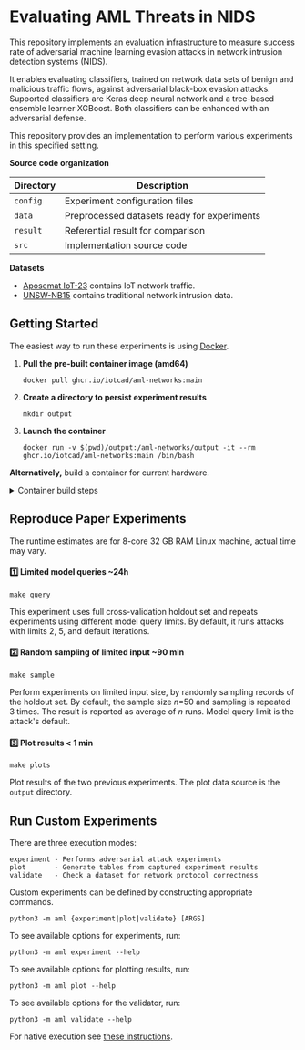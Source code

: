 # Evaluating AML Threats in NIDS

This repository implements an evaluation infrastructure to measure success rate of adversarial machine learning evasion
attacks in network intrusion detection systems (NIDS).

It enables evaluating classifiers, trained on network data sets of benign and malicious traffic flows, against 
adversarial black-box evasion attacks. Supported classifiers are Keras deep neural network and a tree-based ensemble 
learner XGBoost. Both classifiers can be enhanced with an adversarial defense.

This repository provides an implementation to perform various experiments in this specified setting. 

**Source code organization**

| Directory | Description                                 |
|-----------|---------------------------------------------|
| `config`  | Experiment configuration files              |
| `data`    | Preprocessed datasets ready for experiments |
| `result`  | Referential result for comparison           |
| `src`     | Implementation source code                  |

**Datasets**

- [Aposemat IoT-23](https://www.stratosphereips.org/datasets-iot23/) contains IoT network traffic.
- [UNSW-NB15](https://research.unsw.edu.au/projects/unsw-nb15-dataset) contains traditional network intrusion data.

## Getting Started

The easiest way to run these experiments is using [Docker](https://docs.docker.com/engine/install/).

1. **Pull the pre-built container image (amd64)**

    ```
    docker pull ghcr.io/iotcad/aml-networks:main
    ```

2. **Create a directory to persist experiment results**

    ```
    mkdir output
    ```

3. **Launch the container**

    ```
    docker run -v $(pwd)/output:/aml-networks/output -it --rm ghcr.io/iotcad/aml-networks:main /bin/bash
    ```


**Alternatively,** build a container for current hardware.

<details>
<summary>Container build steps</summary>

```
git clone --recurse-submodules https://github.com/iotcad/aml-networks.git

mkdir output

cd aml-networks && docker build -t aml-networks . & cd ..

docker run -v $(pwd)/output:/aml-networks/output -it --rm aml-networks /bin/bash
```

</details>

## Reproduce Paper Experiments

The runtime estimates are for 8-core 32 GB RAM Linux machine, actual time may vary.

#### 1️⃣ Limited model queries ~24h

```
make query
```

This experiment uses full cross-validation holdout set and repeats experiments using different model query limits. 
By default, it runs attacks with limits 2, 5, and default iterations. 

#### 2️⃣ Random sampling of limited input ~90 min

```
make sample
```

Perform experiments on limited input size, by randomly sampling records of the holdout set. 
By default, the sample size $n$=50 and sampling is repeated 3 times. The result is reported as average of $n$ runs. 
Model query limit is the attack's default.

#### 3️⃣️ Plot results < 1 min

```
make plots
```

Plot results of the two previous experiments. The plot data source is the `output` directory. 


## Run Custom Experiments

There are three execution modes:

```
experiment - Performs adversarial attack experiments
plot       - Generate tables from captured experiment results
validate   - Check a dataset for network protocol correctness
```

Custom experiments can be defined by constructing appropriate commands.

```
python3 -m aml {experiment|plot|validate} [ARGS]
```

To see available options for experiments, run:

```
python3 -m aml experiment --help
```

To see available options for plotting results, run:

```
python3 -m aml plot --help
```

To see available options for the validator, run:

```
python3 -m aml validate --help
```

For native execution see [these instructions](https://github.com/iotcad/aml-networks/blob/main/.github/CONTRIBUTING.md).
